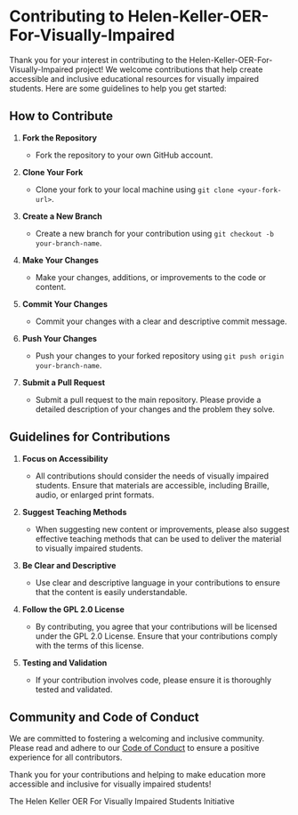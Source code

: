 # Contributing to Helen-Keller-OER-For-Visually-Impaired

Thank you for your interest in contributing to the Helen-Keller-OER-For-Visually-Impaired project! We welcome contributions that help create accessible and inclusive educational resources for visually impaired students. Here are some guidelines to help you get started:

## How to Contribute

1. **Fork the Repository**
   - Fork the repository to your own GitHub account.

2. **Clone Your Fork**
   - Clone your fork to your local machine using `git clone <your-fork-url>`.

3. **Create a New Branch**
   - Create a new branch for your contribution using `git checkout -b your-branch-name`.

4. **Make Your Changes**
   - Make your changes, additions, or improvements to the code or content.

5. **Commit Your Changes**
   - Commit your changes with a clear and descriptive commit message.

6. **Push Your Changes**
   - Push your changes to your forked repository using `git push origin your-branch-name`.

7. **Submit a Pull Request**
   - Submit a pull request to the main repository. Please provide a detailed description of your changes and the problem they solve.

## Guidelines for Contributions

1. **Focus on Accessibility**
   - All contributions should consider the needs of visually impaired students. Ensure that materials are accessible, including Braille, audio, or enlarged print formats.

2. **Suggest Teaching Methods**
   - When suggesting new content or improvements, please also suggest effective teaching methods that can be used to deliver the material to visually impaired students.

3. **Be Clear and Descriptive**
   - Use clear and descriptive language in your contributions to ensure that the content is easily understandable.

4. **Follow the GPL 2.0 License**
   - By contributing, you agree that your contributions will be licensed under the GPL 2.0 License. Ensure that your contributions comply with the terms of this license.

5. **Testing and Validation**
   - If your contribution involves code, please ensure it is thoroughly tested and validated.

## Community and Code of Conduct

We are committed to fostering a welcoming and inclusive community. Please read and adhere to our [Code of Conduct](CODE_OF_CONDUCT.md) to ensure a positive experience for all contributors.

Thank you for your contributions and helping to make education more accessible and inclusive for visually impaired students!

The Helen Keller OER For Visually Impaired Students Initiative
